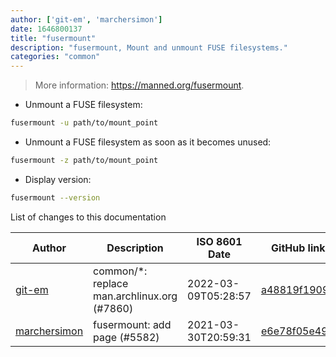 ```yaml
---
author: ['git-em', 'marchersimon']
date: 1646800137
title: "fusermount"
description: "fusermount, Mount and unmount FUSE filesystems."
categories: "common"
---
```

> More information: <https://manned.org/fusermount>.

- Unmount a FUSE filesystem:

```bash
fusermount -u path/to/mount_point
```

- Unmount a FUSE filesystem as soon as it becomes unused:

```bash
fusermount -z path/to/mount_point
```

- Display version:

```bash
fusermount --version
```
List of changes to this documentation


Author | Description | ISO 8601 Date | GitHub link
------|-----|-----|-----
[git-em](mailto:56173216+git-em@users.noreply.github.com) | common/*: replace man.archlinux.org (#7860) | 2022-03-09T05:28:57 | [a48819f19092](https://github.com/tldr-pages/tldr/commit/a48819f19092a82a1faef1f9f105bc1eb27d2df7)
[marchersimon](mailto:50295997+marchersimon@users.noreply.github.com) | fusermount: add page (#5582) | 2021-03-30T20:59:31 | [e6e78f05e498](https://github.com/tldr-pages/tldr/commit/e6e78f05e498f08f77a73429c79e0cadd417a6ee)

